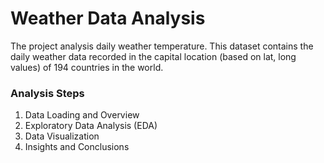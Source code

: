 # Weather Data Analysis
The project analysis daily weather temperature. This dataset contains the daily weather data recorded in the capital location (based on lat, long values) of 194 countries in the world.

### Analysis Steps
 1. Data Loading and Overview
 2.  Exploratory Data Analysis (EDA)
 3.  Data Visualization
 4.  Insights and Conclusions

